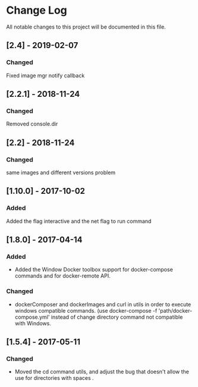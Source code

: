 # Change Log
All notable changes to this project will be documented in this file.

## [2.4] - 2019-02-07
### Changed
Fixed image mgr notify callback 

## [2.2.1] - 2018-11-24
### Changed
Removed console.dir
## [2.2] - 2018-11-24
### Changed
   same images and different versions  problem 
## [1.10.0] - 2017-10-02
### Added
  Added the flag interactive and the net flag to run command
## [1.8.0] - 2017-04-14 
### Added   
  - Added the Window Docker toolbox support for docker-compose commands and for docker-remote API. 
### Changed  
  - dockerComposer and dockerImages and curl in utils in order to execute windows compatible commands. (use docker-compose -f 'path/docker-compose.yml' instead of change directory command not compatible with Windows.    

## [1.5.4] - 2017-05-11
### Changed
  - Moved the cd command  utils, and adjust the bug that doesn't allow the use for directories with spaces .
